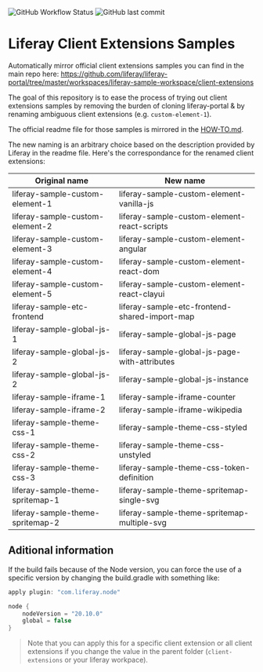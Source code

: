 ![GitHub Workflow Status](https://img.shields.io/github/actions/workflow/status/lgdd/liferay-client-extensions-samples/builder.yml?label=auto-update&style=flat)
![GitHub last commit](https://img.shields.io/github/last-commit/lgdd/liferay-client-extensions-samples?color=informational&label=latest%20update)

# Liferay Client Extensions Samples

Automatically mirror official client extensions samples you can find in the main repo here: https://github.com/liferay/liferay-portal/tree/master/workspaces/liferay-sample-workspace/client-extensions

The goal of this repository is to ease the process of trying out client extensions samples by removing the burden of cloning liferay-portal & by renaming ambiguous client extensions (e.g. `custom-element-1`).

The official readme file for those samples is mirrored in the [HOW-TO.md](HOW-TO.md).

The new naming is an arbitrary choice based on the description provided by Liferay in the readme file. Here's the correspondance for the renamed client extensions:

| **Original name** | **New name**                                                 |
|-------------------|--------------------------------------------------------------|
| liferay-sample-custom-element-1  | liferay-sample-custom-element-vanilla-js      |
| liferay-sample-custom-element-2  | liferay-sample-custom-element-react-scripts   |
| liferay-sample-custom-element-3  | liferay-sample-custom-element-angular         |
| liferay-sample-custom-element-4  | liferay-sample-custom-element-react-dom       |
| liferay-sample-custom-element-5  | liferay-sample-custom-element-react-clayui    |
| liferay-sample-etc-frontend      | liferay-sample-etc-frontend-shared-import-map |
| liferay-sample-global-js-1       | liferay-sample-global-js-page			           |
| liferay-sample-global-js-2       | liferay-sample-global-js-page-with-attributes |
| liferay-sample-global-js-2       | liferay-sample-global-js-instance      			 |
| liferay-sample-iframe-1          | liferay-sample-iframe-counter                 |
| liferay-sample-iframe-2          | liferay-sample-iframe-wikipedia               |
| liferay-sample-theme-css-1       | liferay-sample-theme-css-styled               |
| liferay-sample-theme-css-2       | liferay-sample-theme-css-unstyled             |
| liferay-sample-theme-css-3       | liferay-sample-theme-css-token-definition     |
| liferay-sample-theme-spritemap-1 | liferay-sample-theme-spritemap-single-svg     |
| liferay-sample-theme-spritemap-2 | liferay-sample-theme-spritemap-multiple-svg   |

## Aditional information

If the build fails because of the Node version, you can force the use of a specific version by changing the build.gradle with something like:

```gradle
apply plugin: "com.liferay.node"

node {
	nodeVersion = "20.10.0"
	global = false
}
```
> Note that you can apply this for a specific client extension or all client extensions if you change the value in the parent folder (`client-extensions` or your liferay workpace).